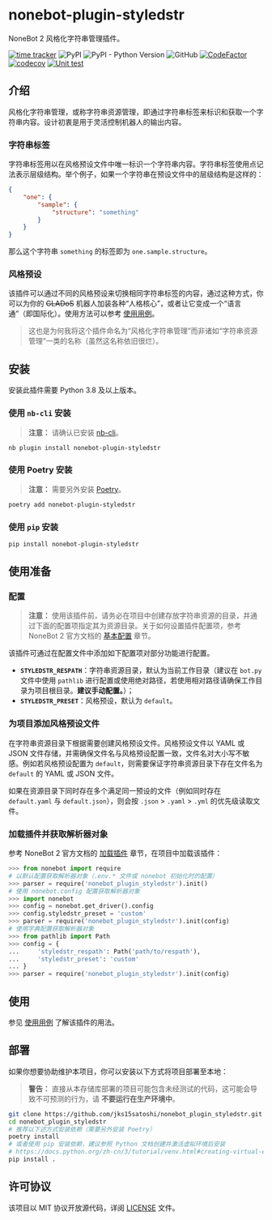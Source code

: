 # nonebot-plugin-styledstr

NoneBot 2 风格化字符串管理插件。

[![time tracker](https://wakatime.com/badge/github/jks15satoshi/nonebot_plugin_styledstr.svg)](https://wakatime.com/badge/github/jks15satoshi/nonebot_plugin_styledstr)
![PyPI](https://img.shields.io/pypi/v/nonebot-plugin-styledstr)
![PyPI - Python Version](https://img.shields.io/pypi/pyversions/nonebot-plugin-styledstr)
![GitHub](https://img.shields.io/github/license/jks15satoshi/nonebot_plugin_styledstr)
[![CodeFactor](https://www.codefactor.io/repository/github/jks15satoshi/nonebot_plugin_styledstr/badge)](https://www.codefactor.io/repository/github/jks15satoshi/nonebot_plugin_styledstr)
[![codecov](https://codecov.io/gh/jks15satoshi/nonebot_plugin_styledstr/branch/main/graph/badge.svg?token=8M2AHA8J3M)](https://codecov.io/gh/jks15satoshi/nonebot_plugin_styledstr)
[![Unit test](https://github.com/jks15satoshi/nonebot_plugin_styledstr/actions/workflows/unittest.yml/badge.svg)](https://github.com/jks15satoshi/nonebot_plugin_styledstr/actions/workflows/unittest.yml)

## 介绍

风格化字符串管理，或称字符串资源管理，即通过字符串标签来标识和获取一个字符串内容。设计初衷是用于灵活控制机器人的输出内容。

### 字符串标签

字符串标签用以在风格预设文件中唯一标识一个字符串内容。字符串标签使用点记法表示层级结构。举个例子，如果一个字符串在预设文件中的层级结构是这样的：

````json
{
    "one": {
        "sample": {
            "structure": "something"
        }
    }
}
````

那么这个字符串 `something` 的标签即为 `one.sample.structure`。

### 风格预设

该插件可以通过不同的风格预设来切换相同字符串标签的内容，通过这种方式，你可以为你的 ~~GLADoS~~ 机器人加装各种“人格核心”，或者让它变成一个“语言通”（即国际化）。使用方法可以参考 [使用用例](docs/usage.md#用例为bot增添多种不同的语言风格)。

> 这也是为何我将这个插件命名为“风格化字符串管理”而非诸如“字符串资源管理”一类的名称（虽然这名称依旧很烂）。

## 安装

安装此插件需要 Python 3.8 及以上版本。

### 使用 `nb-cli` 安装

> **注意：** 请确认已安装 [nb-cli](https://github.com/nonebot/nb-cli)。

````bash
nb plugin install nonebot-plugin-styledstr
````

### 使用 Poetry 安装

> **注意：** 需要另外安装 [Poetry](https://python-poetry.org/docs/)。

````bash
poetry add nonebot-plugin-styledstr
````

### 使用 `pip` 安装

````bash
pip install nonebot-plugin-styledstr
````

## 使用准备

### 配置

> **注意：** 使用该插件前，请务必在项目中创建存放字符串资源的目录，并通过下面的配置项指定其为资源目录。关于如何设置插件配置项，参考 NoneBot 2 官方文档的 [基本配置](https://v2.nonebot.dev/guide/basic-configuration.html) 章节。

该插件可通过在配置文件中添加如下配置项对部分功能进行配置。

- **`STYLEDSTR_RESPATH`**：字符串资源目录，默认为当前工作目录（建议在 `bot.py` 文件中使用 `pathlib` 进行配置或使用绝对路径，若使用相对路径请确保工作目录为项目根目录。**建议手动配置。**）；
- **`STYLEDSTR_PRESET`**：风格预设，默认为 `default`。

### 为项目添加风格预设文件

在字符串资源目录下根据需要创建风格预设文件。风格预设文件以 YAML 或 JSON 文件存储，并需确保文件名与风格预设配置一致，文件名对大小写不敏感。例如若风格预设配置为 `default`，则需要保证字符串资源目录下存在文件名为 `default` 的 YAML 或 JSON 文件。

如果在资源目录下同时存在多个满足同一预设的文件（例如同时存在 `default.yaml` 与 `default.json`），则会按 `.json` > `.yaml` > `.yml` 的优先级读取文件。

### 加载插件并获取解析器对象

参考 NoneBot 2 官方文档的 [加载插件](https://v2.nonebot.dev/guide/loading-a-plugin.html) 章节，在项目中加载该插件：

````python
>>> from nonebot import require
# 以默认配置获取解析器对象（.env.* 文件或 nonebot 初始化时的配置）
>>> parser = require('nonebot_plugin_styledstr').init()
# 使用 nonebot.config 配置获取解析器对象
>>> import nonebot
>>> config = nonebot.get_driver().config
>>> config.styledstr_preset = 'custom'
>>> parser = require('nonebot_plugin_styledstr').init(config)
# 使用字典配置获取解析器对象
>>> from pathlib import Path
>>> config = {
...     'styledstr_respath': Path('path/to/respath'),
...     'styledstr_preset': 'custom'
... }
>>> parser = require('nonebot_plugin_styledstr').init(config)
````

## 使用

参见 [使用用例](docs/usage.md) 了解该插件的用法。

## 部署

如果你想要协助维护本项目，你可以安装以下方式将项目部署至本地：

> **警告：** 直接从本存储库部署的项目可能包含未经测试的代码，这可能会导致不可预测的行为，请 **不要运行在生产环境中**。

````bash
git clone https://github.com/jks15satoshi/nonebot_plugin_styledstr.git
cd nonebot_plugin_styledstr
# 推荐以下述方式安装依赖（需要另外安装 Poetry）
poetry install
# 或者使用 pip 安装依赖，建议参照 Python 文档创建并激活虚拟环境后安装
# https://docs.python.org/zh-cn/3/tutorial/venv.html#creating-virtual-environments
pip install .
````

## 许可协议

该项目以 MIT 协议开放源代码，详阅 [LICENSE](LICENSE) 文件。
